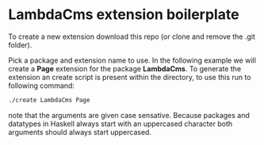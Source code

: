 # LambdaCms extension boilerplate

To create a new extension download this repo (or clone and remove the .git folder).

Pick a package and extension name to use. In the following example we will create a **Page** extension for the package **LambdaCms**. To generate the extension an create script is present within the directory, to use this run to following command:

```bash
./create LambdaCms Page
```

note that the arguments are given case sensative. Because packages and datatypes in Haskell always start with an uppercased character both arguments should always start uppercased.
